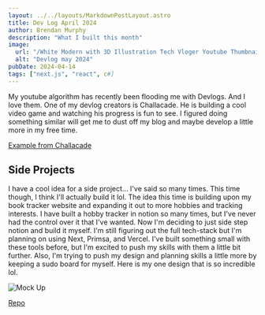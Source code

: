 ```yaml
---
layout: ../../layouts/MarkdownPostLayout.astro
title: Dev Log April 2024
author: Brendan Murphy
description: "What I built this month"
image:
  url: "/White Modern with 3D Illustration Tech Vloger Youtube Thumbnail.png"
  alt: "Devlog may 2024"
pubDate: 2024-04-14
tags: ["next.js", "react", c#]
---
```


My youtube algorithm has recently been flooding me with Devlogs. And I love them. One of my devlog creators is Challacade. He is building a cool video game and watching his progress is fun to see. I figured doing something similar will get me to dust off my blog and maybe develop a little more in my free time.

[Example from Challacade](https://www.youtube.com/watch?v=kTFPczDJIno)

## Side Projects

I have a cool idea for a side project... I've said so many times. This time though, I think I'll actually build it lol. The idea this time is building upon my book tracker website and expanding it out to more hobbies and tracking interests. I have built a hobby tracker in notion so many times, but I've never had the control over it that I've wanted. Now I'm deciding to just side step notion and build it myself. I'm still figuring out the full tech-stack but I'm planning on using Next, Primsa, and Vercel. I've built something small with these tools before, but I'm excited to push my skills with them a little bit further. Also, I'm trying to push my design and planning skills a little more by keeping a sudo board for myself. Here is my one design that is so incredible lol.

![Mock Up](../../../Mock%20up.png "Mock Up")

[Repo](https://github.com/bmurf17/down-the-hall)
